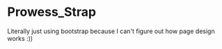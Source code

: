 # Prowess_Strap
Literally just using bootstrap because I can't figure out how page design works :))
